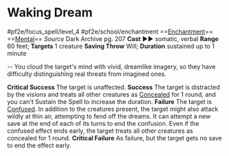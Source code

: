 # Waking Dream
#pf2e/focus_spell/level_4 #pf2e/school/enchantment 
==[Enchantment](Enchantment.md)== ==[Mental](Mental.md)==
*Source* Dark Archive pg. 207
**Cast** ►► somatic, verbal
**Range** 60 feet; **Targets** 1 creature
**Saving Throw** Will; **Duration** sustained up to 1 minute

--
You cloud the target's mind with vivid, dreamlike imagery, so they have difficulty distinguishing real threats from imagined ones.

**Critical Success** The target is unaffected.
**Success** The target is distracted by the visions and treats all other creatures as [Concealed](Concealed.md) for 1 round, and you can't Sustain the Spell to increase the duration.
**Failure** The target is [Confused](Confused.md). In addition to the creatures present, the target might also attack wildly at thin air, attempting to fend off the dreams. It can attempt a new save at the end of each of its turns to end the confusion. Even if the confused effect ends early, the target treats all other creatures as concealed for 1 round.
**Critical Failure** As failure, but the target gets no save to end the effect early.